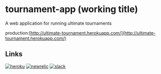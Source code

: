 tournament-app (working title)
==============

A web application for running ultimate tournaments

production:[http://ultimate-tournament.herokuapp.com/](http://ultimate-tournament.herokuapp.com/)

Links
-----
[![heroku](http://i.imgur.com/5VVREDx.png)](https://dashboard.heroku.com/apps/ultimate-tournament)
[![newrelic](http://i.imgur.com/X4OJe4r.png)](https://rpm.newrelic.com/accounts/1045852/applications/9539779)
[![slack](http://i.imgur.com/FAx0EGq.png)](https://ocua.slack.com)
